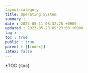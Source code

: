 ```yaml
---
layout:category
title: Operating System
summary :
date : 2023-05-11 08:32:25 +0900
updated : 2023-05-20 09:23:00 +0900
tag :
toc : true
public : true
parent : [[index]]
latex: false
---
```


*TOC
{:toc}

